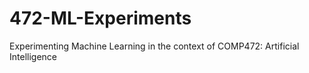 # 472-ML-Experiments
Experimenting Machine Learning in the context of COMP472: Artificial Intelligence
